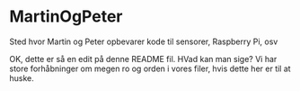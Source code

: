# MartinOgPeter
Sted hvor Martin og Peter opbevarer kode til sensorer, Raspberry Pi, osv

OK, dette er så en edit på denne README fil. HVad kan man sige? Vi
har store forhåbninger om megen ro og orden i vores filer, hvis dette
her er til at huske.
